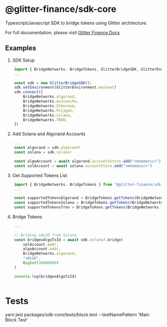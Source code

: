 # @glitter-finance/sdk-core

Typescript/Javascript SDK to bridge tokens using Glitter architecture.

For full documentation, please visit [Glitter Finance Docs](https://6433e9a86502fb78caa76faa--lucky-kulfi-2e833e.netlify.app/)

## Examples


1. SDK Setup

```typescript
    import { BridgeNetworks, BridgeTokens, GlitterBridgeSDK, GlitterEnvironment } from "@glitter-finance/sdk-core";
    ...

    const sdk = new GlitterBridgeSDK();
    sdk.setEnvironment(GlitterEnvironment.mainnet)
    sdk.connect([
        BridgeNetworks.algorand,
        BridgeNetworks.Avalanche,
        BridgeNetworks.Ethereum,
        BridgeNetworks.Polygon,
        BridgeNetworks.solana,
        BridgeNetworks.TRON,
    ])
```

2. Add Solana and Algorand Accounts

```typescript
    ...
    const algorand = sdk.algorand!
    const solana = sdk.solana!

    const algoAccount = await algorand.accountsStore.add("<mnemonic>")
    const solAccount = await solana.accountStore.add("<mnemonic>")
```

3. Get Supported Tokens List

```typescript
    import { BridgeNetworks, BridgeTokens } from "@glitter-finance/sdk-core";
    ...

    const supportedTokensAlgorand = BridgeTokens.getTokens(BridgeNetworks.algorand)
    const supportedTokensSolana = BridgeTokens.getTokens(BridgeNetworks.solana)
    const supportedTokensTron = BridgeTokens.getTokens(BridgeNetworks.TRON)
```

4. Bridge Tokens

```typescript
    ...
    
    // Briding xALGO from Solana
    const bridgexAlgoTxId = await sdk.solana?.bridge(
        solAccount.addr,
        algoAccount.addr,
        BridgeNetworks.algorand,
        "xALGO",
        BigInt(10000000)
    )

    console.log(bridgexAlgoTxId)
    
```

# Tests

yarn jest packages/sdk-core/tests/block.test --testNamePattern 'Main Block Test'